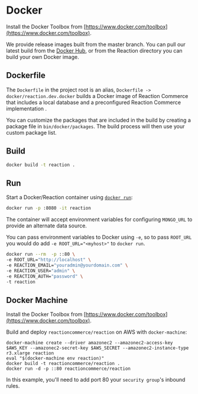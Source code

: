# Docker
Install the Docker Toolbox from [https://www.docker.com/toolbox](https://www.docker.com/toolbox).

We provide release images built from the master branch. You can pull our latest build from the [Docker Hub](https://hub.docker.com/r/reactioncommerce/reaction/), or from the Reaction directory you can build your own Docker image.

## Dockerfile
The `Dockerfile` in the project root is an alias, `Dockerfile -> docker/reaction.dev.docker` builds a Docker image of Reaction Commerce that includes a local database and a preconfigured Reaction Commerce implementation .

You can customize the packages that are included in the build by creating a package file in `bin/docker/packages`. The build process will then use your custom package list.

## Build

```bash
docker build -t reaction .
```

## Run
Start a Docker/Reaction container using [`docker run`](https://docs.docker.com/reference/commandline/cli/#run):

```bash
docker run -p :8080 -it reaction
```

The container will accept environment variables for configuring `MONGO_URL` to provide an alternate data source.

You can pass environment variables to Docker using `-e`, so to pass `ROOT_URL` you would do add `-e ROOT_URL="<myhost>"` to `docker run`.

```bash
docker run --rm  -p ::80 \
-e ROOT_URL="http://localhost" \
-e REACTION_EMAIL="youradmin@yourdomain.com" \
-e REACTION_USER="admin" \
-e REACTION_AUTH="password" \
-t reaction
```

## Docker Machine
Install the Docker Toolbox from [https://www.docker.com/toolbox](https://www.docker.com/toolbox).

Build and deploy `reactioncommerce/reaction` on AWS with `docker-machine`:

```
docker-machine create --driver amazonec2 --amazonec2-access-key $AWS_KEY --amazonec2-secret-key $AWS_SECRET --amazonec2-instance-type r3.xlarge reaction
eval "$(docker-machine env reaction)"
docker build -t reactioncommerce/reaction .
docker run -d -p ::80 reactioncommerce/reaction
```

In this example, you'll need to add port 80 your `security group`'s inbound rules.
